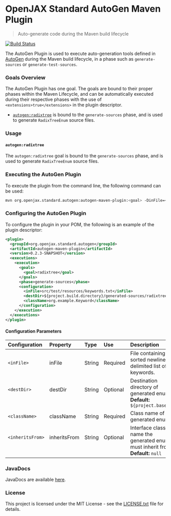 # OpenJAX Standard AutoGen Maven Plugin

> Auto-generate code during the Maven build lifecycle

[![Build Status](https://travis-ci.org/openjax/standard-autogen.png)](https://travis-ci.org/openjax/standard-autogen)

The AutoGen Plugin is used to execute auto-generation tools defined in [AutoGen](..) during the Maven build lifecycle, in a phase such as `generate-sources` or `generate-test-sources`.

### Goals Overview

The AutoGen Plugin has one goal. The goals are bound to their proper phases within the Maven Lifecycle, and can be automatically executed during their respective phases with the use of `<extensions>true</extensions>` in the plugin descriptor.

* [`autogen:radixtree`](#autogenradixtree) is bound to the `generate-sources` phase, and is used to generate `RadixTreeEnum` source files.

### Usage

#### `autogen:radixtree`

The `autogen:radixtree` goal is bound to the `generate-sources` phase, and is used to generate `RadixTreeEnum` source files.

### Executing the AutoGen Plugin

To execute the plugin from the command line, the following command can be used:

```bash
mvn org.openjax.standard.autogen:autogen-maven-plugin:<goal> -DinFile=<inFile> -DclassName=<className> -DdestDir=[destDir] -DinheritsFrom=[inheritsFrom]
```

### Configuring the AutoGen Plugin

To configure the plugin in your POM, the following is an example of the plugin descriptor:

```xml
<plugin>
  <groupId>org.openjax.standard.autogen</groupId>
  <artifactId>autogen-maven-plugin</artifactId>
  <version>0.2.3-SNAPSHOT</version>
  <executions>
    <execution>
      <goals>
        <goal>radixtree</goal>
      </goals>
      <phase>generate-sources</phase>
      <configuration>
        <inFile>src/test/resources/keywords.txt</inFile>
        <destDir>${project.build.directory}/generated-sources/radixtree</destDir>
        <className>org.example.Keyword</className>
      </configuration>
    </execution>
  </executions>
</plugin>
```

#### Configuration Parameters

| **Configuration**          | **Property**           | **Type**          | **Use**            | **Description**                                                                   |
|:---------------------------|:-----------------------|:------------------|:-------------------|:----------------------------------------------------------------------------------|
| `<inFile>`                 | inFile                 | String            | Required           | File containing sorted newline-delimited list of keywords.                        |
| `<destDir>`<br>&nbsp;      | destDir<br>&nbsp;      | String<br>&nbsp;  | Optional<br>&nbsp; | Destination directory of generated enum.<br>**Default:** `${project.basedir}`     |
| `<className>`              | className              | String            | Required           | Class name of generated enum.                                                     |
| `<inheritsFrom>`<br>&nbsp; | inheritsFrom<br>&nbsp; | String<br>&nbsp;  | Optional<br>&nbsp; | Interface class name the generated enum must inherit from.<br>**Default:** `null` |

### JavaDocs

JavaDocs are available [here](https://standard.openjax.org/autogen/apidocs/).

### License

This project is licensed under the MIT License - see the [LICENSE.txt](LICENSE.txt) file for details.

[mvn-plugin]: https://img.shields.io/badge/mvn-plugin-lightgrey.svg